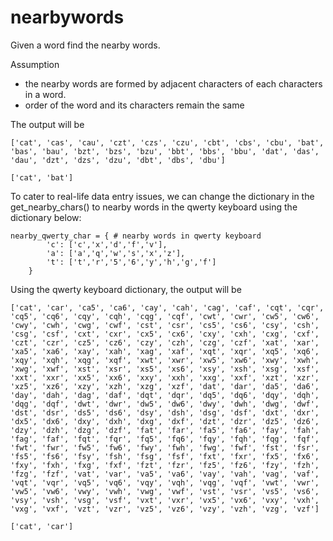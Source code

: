 # nearbywords
Given a word find the nearby words. 

Assumption
- the nearby words are formed by adjacent characters of each characters in a word. 
- order of the word and its characters remain the same

The output will be <br>
```
['cat', 'cas', 'cau', 'czt', 'czs', 'czu', 'cbt', 'cbs', 'cbu', 'bat', 'bas', 'bau', 'bzt', 'bzs', 'bzu', 'bbt', 'bbs', 'bbu', 'dat', 'das', 'dau', 'dzt', 'dzs', 'dzu', 'dbt', 'dbs', 'dbu']
```
```
['cat', 'bat']
```

To cater to real-life data entry issues, we can change the dictionary in the get_nearby_chars() to nearby words in the qwerty keyboard using the dictionary below:<br>
```
nearby_qwerty_char = { # nearby words in qwerty keyboard
        'c': ['c','x','d','f','v'],
        'a': ['a','q','w','s','x','z'],
        't': ['t','r','5','6','y','h','g','f']
    }
```
Using the qwerty keyboard dictionary, the output will be<br>
```
['cat', 'car', 'ca5', 'ca6', 'cay', 'cah', 'cag', 'caf', 'cqt', 'cqr', 'cq5', 'cq6', 'cqy', 'cqh', 'cqg', 'cqf', 'cwt', 'cwr', 'cw5', 'cw6', 'cwy', 'cwh', 'cwg', 'cwf', 'cst', 'csr', 'cs5', 'cs6', 'csy', 'csh', 'csg', 'csf', 'cxt', 'cxr', 'cx5', 'cx6', 'cxy', 'cxh', 'cxg', 'cxf', 'czt', 'czr', 'cz5', 'cz6', 'czy', 'czh', 'czg', 'czf', 'xat', 'xar', 'xa5', 'xa6', 'xay', 'xah', 'xag', 'xaf', 'xqt', 'xqr', 'xq5', 'xq6', 'xqy', 'xqh', 'xqg', 'xqf', 'xwt', 'xwr', 'xw5', 'xw6', 'xwy', 'xwh', 'xwg', 'xwf', 'xst', 'xsr', 'xs5', 'xs6', 'xsy', 'xsh', 'xsg', 'xsf', 'xxt', 'xxr', 'xx5', 'xx6', 'xxy', 'xxh', 'xxg', 'xxf', 'xzt', 'xzr', 'xz5', 'xz6', 'xzy', 'xzh', 'xzg', 'xzf', 'dat', 'dar', 'da5', 'da6', 'day', 'dah', 'dag', 'daf', 'dqt', 'dqr', 'dq5', 'dq6', 'dqy', 'dqh', 'dqg', 'dqf', 'dwt', 'dwr', 'dw5', 'dw6', 'dwy', 'dwh', 'dwg', 'dwf', 'dst', 'dsr', 'ds5', 'ds6', 'dsy', 'dsh', 'dsg', 'dsf', 'dxt', 'dxr', 'dx5', 'dx6', 'dxy', 'dxh', 'dxg', 'dxf', 'dzt', 'dzr', 'dz5', 'dz6', 'dzy', 'dzh', 'dzg', 'dzf', 'fat', 'far', 'fa5', 'fa6', 'fay', 'fah', 'fag', 'faf', 'fqt', 'fqr', 'fq5', 'fq6', 'fqy', 'fqh', 'fqg', 'fqf', 'fwt', 'fwr', 'fw5', 'fw6', 'fwy', 'fwh', 'fwg', 'fwf', 'fst', 'fsr', 'fs5', 'fs6', 'fsy', 'fsh', 'fsg', 'fsf', 'fxt', 'fxr', 'fx5', 'fx6', 'fxy', 'fxh', 'fxg', 'fxf', 'fzt', 'fzr', 'fz5', 'fz6', 'fzy', 'fzh', 'fzg', 'fzf', 'vat', 'var', 'va5', 'va6', 'vay', 'vah', 'vag', 'vaf', 'vqt', 'vqr', 'vq5', 'vq6', 'vqy', 'vqh', 'vqg', 'vqf', 'vwt', 'vwr', 'vw5', 'vw6', 'vwy', 'vwh', 'vwg', 'vwf', 'vst', 'vsr', 'vs5', 'vs6', 'vsy', 'vsh', 'vsg', 'vsf', 'vxt', 'vxr', 'vx5', 'vx6', 'vxy', 'vxh', 'vxg', 'vxf', 'vzt', 'vzr', 'vz5', 'vz6', 'vzy', 'vzh', 'vzg', 'vzf']
```
```
['cat', 'car']
```
